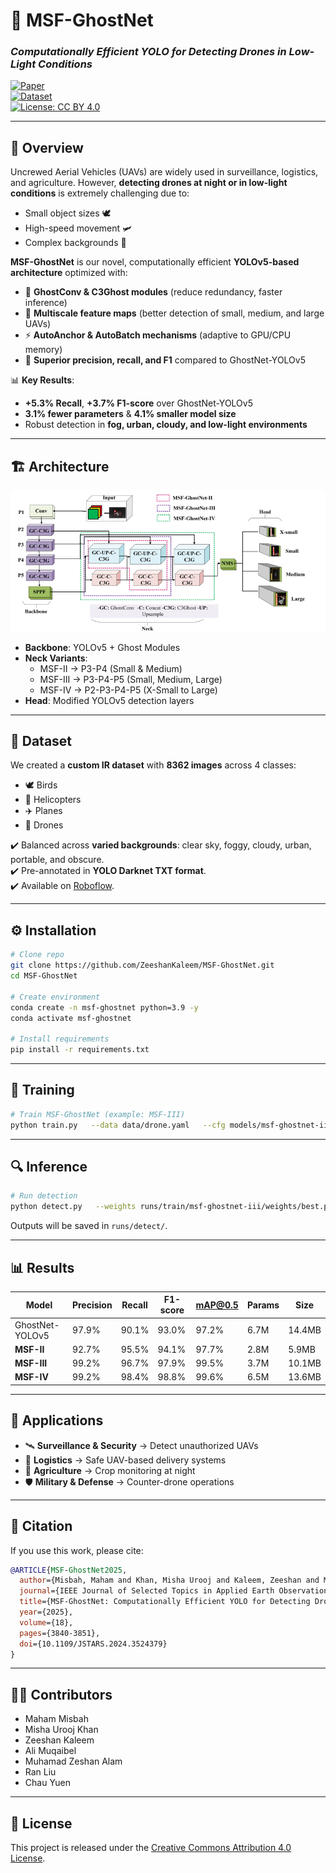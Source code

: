 # 🚀 MSF-GhostNet  
### *Computationally Efficient YOLO for Detecting Drones in Low-Light Conditions*  

[![Paper](https://img.shields.io/badge/Paper-IEEE%20JSTARS-blue)](https://ieeexplore.ieee.org/document/10818706)  
[![Dataset](https://img.shields.io/badge/Dataset-Roboflow-orange)](https://app.roboflow.com/tfnet-night-vision/mul/4)  
[![License: CC BY 4.0](https://img.shields.io/badge/License-CC--BY--4.0-green.svg)](https://creativecommons.org/licenses/by/4.0/)  

---

## 📌 Overview  
Uncrewed Aerial Vehicles (UAVs) are widely used in surveillance, logistics, and agriculture. However, **detecting drones at night or in low-light conditions** is extremely challenging due to:  
- Small object sizes 🕊️  
- High-speed movement 🛩️  
- Complex backgrounds 🌃  

**MSF-GhostNet** is our novel, computationally efficient **YOLOv5-based architecture** optimized with:  
- 🧠 **GhostConv & C3Ghost modules** (reduce redundancy, faster inference)  
- 🔗 **Multiscale feature maps** (better detection of small, medium, and large UAVs)  
- ⚡ **AutoAnchor & AutoBatch mechanisms** (adaptive to GPU/CPU memory)  
- 🎯 **Superior precision, recall, and F1** compared to GhostNet-YOLOv5  

📊 **Key Results**:  
- **+5.3% Recall**, **+3.7% F1-score** over GhostNet-YOLOv5  
- **3.1% fewer parameters** & **4.1% smaller model size**  
- Robust detection in **fog, urban, cloudy, and low-light environments**  

---

## 🏗️ Architecture  
<p align="center">
  <img src="./MSF-GhostNet.png" width="750">
</p>

- **Backbone**: YOLOv5 + Ghost Modules  
- **Neck Variants**:  
  - MSF-II → P3-P4 (Small & Medium)  
  - MSF-III → P3-P4-P5 (Small, Medium, Large)  
  - MSF-IV → P2-P3-P4-P5 (X-Small to Large)  
- **Head**: Modified YOLOv5 detection layers  

---

## 📂 Dataset  
We created a **custom IR dataset** with **8362 images** across 4 classes:  
- 🕊️ Birds  
- 🚁 Helicopters  
- ✈️ Planes  
- 🚀 Drones  

✔️ Balanced across **varied backgrounds**: clear sky, foggy, cloudy, urban, portable, and obscure.  
✔️ Pre-annotated in **YOLO Darknet TXT format**.  
✔️ Available on [Roboflow](https://app.roboflow.com/tfnet-night-vision/mul/4).  

---

## ⚙️ Installation  

```bash
# Clone repo
git clone https://github.com/ZeeshanKaleem/MSF-GhostNet.git
cd MSF-GhostNet

# Create environment
conda create -n msf-ghostnet python=3.9 -y
conda activate msf-ghostnet

# Install requirements
pip install -r requirements.txt
```

---

## 🚀 Training  

```bash
# Train MSF-GhostNet (example: MSF-III)
python train.py   --data data/drone.yaml   --cfg models/msf-ghostnet-iii.yaml   --weights ''   --batch-size 32   --epochs 600   --img 416
```

---

## 🔍 Inference  

```bash
# Run detection
python detect.py   --weights runs/train/msf-ghostnet-iii/weights/best.pt   --source data/samples/   --img 416
```

Outputs will be saved in `runs/detect/`.  

---

## 📊 Results  

| Model          | Precision | Recall | F1-score | mAP@0.5 | Params | Size |
|----------------|-----------|--------|----------|---------|--------|------|
| GhostNet-YOLOv5 | 97.9%    | 90.1%  | 93.0%    | 97.2%   | 6.7M   | 14.4MB |
| **MSF-II**     | 92.7%    | 95.5%  | 94.1%    | 97.7%   | 2.8M   | 5.9MB |
| **MSF-III**    | 99.2%    | 96.7%  | 97.9%    | 99.5%   | 3.7M   | 10.1MB |
| **MSF-IV**     | 99.2%    | 98.4%  | 98.8%    | 99.6%   | 6.5M   | 13.6MB |

---

## 🎯 Applications  
- 🛰️ **Surveillance & Security** → Detect unauthorized UAVs  
- 🚚 **Logistics** → Safe UAV-based delivery systems  
- 🌾 **Agriculture** → Crop monitoring at night  
- 🛡️ **Military & Defense** → Counter-drone operations  

---

## 📜 Citation  

If you use this work, please cite:  

```bibtex
@ARTICLE{MSF-GhostNet2025,
  author={Misbah, Maham and Khan, Misha Urooj and Kaleem, Zeeshan and Muqaibel, Ali and Alam, Muhamad Zeshan and Liu, Ran and Yuen, Chau},
  journal={IEEE Journal of Selected Topics in Applied Earth Observations and Remote Sensing}, 
  title={MSF-GhostNet: Computationally Efficient YOLO for Detecting Drones in Low-Light Conditions}, 
  year={2025},
  volume={18},
  pages={3840-3851},
  doi={10.1109/JSTARS.2024.3524379}
}
```

---

## 🧑‍💻 Contributors  
- Maham Misbah  
- Misha Urooj Khan  
- Zeeshan Kaleem  
- Ali Muqaibel  
- Muhamad Zeshan Alam  
- Ran Liu  
- Chau Yuen  

---

## 📖 License  
This project is released under the [Creative Commons Attribution 4.0 License](https://creativecommons.org/licenses/by/4.0/).  
